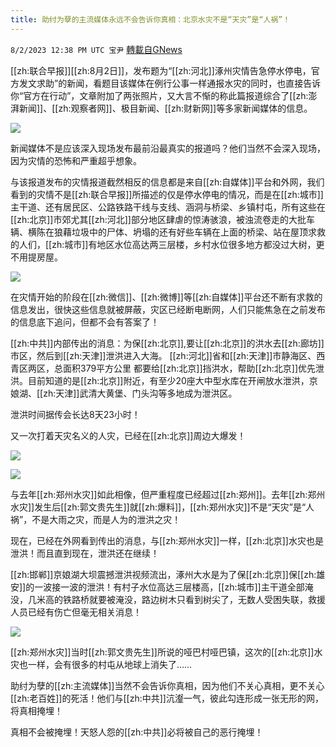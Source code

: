 ```yaml
---
title: 助纣为孽的主流媒体永远不会告诉你真相：北京水灾不是“天灾”是“人祸”！
---
```

`8/2/2023 12:38 PM UTC 宝尹` [轉載自GNews](https://gnews.org/articles/1512710)

  
[[zh:联合早报]][[zh:8月2日]]，发布题为“[[zh:河北]]涿州灾情告急停水停电，官方发文求助”的新闻，看题目该媒体在例行公事一样通报水灾的同时，也直接告诉你“官方在行动”，文章附加了两张照片，又大言不惭的称此篇报道综合了[[zh:澎湃新闻]]、[[zh:观察者网]]、极目新闻、[[zh:财新网]]等多家新闻媒体的信息。

![](https://i.imgur.com/uJRDLM0.png)

新闻媒体不是应该深入现场发布最前沿最真实的报道吗？他们当然不会深入现场，因为灾情的恐怖和严重超乎想象。

与该报道发布的灾情报道截然相反的信息都是来自[[zh:自媒体]]平台和外网，我们看到的灾情不是[[zh:联合早报]]所描述的仅是停水停电的情况，而是在[[zh:城市]]主干道、还有居民区、公路铁路干线与支线、涵洞与桥梁、乡镇村屯，所有这些在[[zh:北京]]市郊尤其[[zh:河北]]部分地区肆虐的惊涛骇浪，被浊流卷走的大批车辆、横陈在狼藉垃圾中的尸体、坍塌的还有好些车辆在上面的桥梁、站在屋顶求救的人们，[[zh:城市]]有地区水位高达两三层楼，乡村水位很多地方都没过大树，更不用提房屋。

![](https://i.imgur.com/GaR6ozl.jpg)

在灾情开始的阶段在[[zh:微信]]、[[zh:微博]]等[[zh:自媒体]]平台还不断有求救的信息发出，很快这些信息就被屏蔽，灾区已经断电断网，人们只能焦急在之前发布的信息底下追问，但都不会有答案了！

[[zh:中共]]内部传出的消息：为保[[zh:北京]],要让[[zh:北京]]的洪水去[[zh:廊坊]]市区，然后到[[zh:天津]]泄洪进入大海。 [[zh:河北]]省和[[zh:天津]]市静海区、西青区两区，总面积379平方公里 都要给[[zh:北京]]挡洪水，帮助[[zh:北京]]优先泄洪。目前知道的是[[zh:北京]]附近，有至少20座大中型水库在开闸放水泄洪，京娘湖、[[zh:天津]]武清大黄堡、门头沟等多地成为泄洪区。

泄洪时间据传会长达8天23小时！

又一次打着天灾名义的人灾，已经在[[zh:北京]]周边大爆发！

![](https://i.imgur.com/ZYDwJ3D.jpg)

![](https://i.imgur.com/026o0IM.jpg)


与去年[[zh:郑州水灾]]如此相像，但严重程度已经超过[[zh:郑州]]。去年[[zh:郑州水灾]]发生后[[zh:郭文贵先生]]就[[zh:爆料]]，[[zh:郑州水灾]]不是“天灾”是“人祸”，不是大雨之灾，而是人为的泄洪之灾！

现在，已经在外网看到传出的消息，与[[zh:郑州水灾]]一样，[[zh:北京]]水灾也是泄洪！而且直到现在，泄洪还在继续！

[[zh:邯郸]]京娘湖大坝震撼泄洪视频流出，涿州大水是为了保[[zh:北京]]保[[zh:雄安]]的一波接一波的泄洪！有村子水位高达三层楼高，[[zh:城市]]主干道全部淹没，几米高的铁路桥就要被淹没，路边树木只看到树尖了，无数人受困失联，救援人员已经有伤亡但毫无相关消息！

![](https://i.imgur.com/AsYOoYb.jpg)

[[zh:郑州水灾]]当时[[zh:郭文贵先生]]所说的哑巴村哑巴镇，这次的[[zh:北京]]水灾也一样，会有很多的村屯从地球上消失了……

助纣为孽的[[zh:主流媒体]]当然不会告诉你真相，因为他们不关心真相，更不关心[[zh:老百姓]]的死活！他们与[[zh:中共]]沆瀣一气，彼此勾连形成一张无形的网，将真相掩埋！

真相不会被掩埋！天怒人怨的[[zh:中共]]必将被自己的恶行掩埋！
